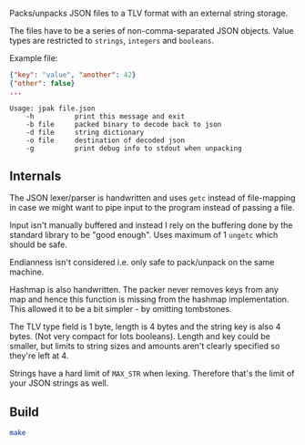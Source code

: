 Packs/unpacks JSON files to a TLV format with an external string storage.

The files have to be a series of non-comma-separated JSON objects.
Value types are restricted to `strings`, `integers` and `booleans`.

Example file:
```json
{"key": "value", "another": 42}
{"other": false}
...
```
```
Usage: jpak file.json
    -h          print this message and exit
    -b file     packed binary to decode back to json
    -d file     string dictionary
    -o file     destination of decoded json
    -g          print debug info to stdout when unpacking
```

## Internals

The JSON lexer/parser is handwritten and uses `getc` instead of file-mapping in case we might want to pipe input to the program instead of passing a file.

Input isn't manually buffered and instead I rely on the buffering done by the standard library to be "good enough". Uses maximum of 1 `ungetc` which should be safe.

Endianness isn't considered i.e. only safe to pack/unpack on the same machine.

Hashmap is also handwritten. The packer never removes keys from any map and hence this function is missing from the hashmap implementation. This allowed it to be a bit simpler - by omitting tombstones.

The TLV type field is 1 byte, length is 4 bytes and the string key is also 4 bytes. (Not very compact for lots booleans). Length and key could be smaller, but limits to string sizes and amounts aren't clearly specified so they're left at 4.

Strings have a hard limit of `MAX_STR` when lexing. Therefore that's the limit of your JSON strings as well.

## Build

```bash
make
```
